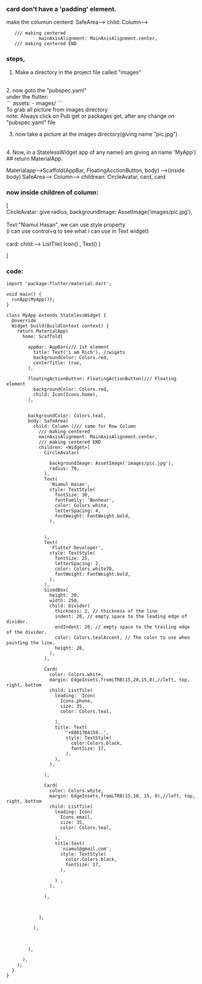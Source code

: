 ### card don't have a 'padding' element.
   

make the columun   centerd: SafeArea--> child: Column--> 
```
   /// making centered
            mainAxisAlignment: MainAxisAlignment.center,
   /// making centered END
```
### steps,

1. Make a directory in the project file called "images"
<br>
2. now goto the "pubspec.yaml"<br>
under the flutter:<br>
```
  assets:
    - images/ 
```
<br>
To grab all picture from images directory<br>
note: Always click on Pub get or packages get, after any change on "pubspec.yaml" file
<br>

3. now take a picture at the images directory(giving name "pic.jpg")
<br>
4. Now, in a StatelessWidget app of any name(i am giving an name 'MyApp')<br>
## return MaterialApp.

Materialapp-->Scaffold(AppBar, FloatingAcctionButton, body) -->(inside body) SafeArea--> Column--> childrean: CircleAvatar, card, card
<br>


### now inside children of column: 
[<br>
CircleAvatar: give radius, backgroundImage: AssetImage('images/pic.jpg'),<br>
<br>
Text:"Niamul Hasan", we can use style property <br>
(i can use control+q to see what i can use in Text widget)<br>
<br>
card: child:--> ListTile(   Icon() , Text()  )

]




### code:

```
import 'package:flutter/material.dart';

void main() {
  runApp(MyApp());
}

class MyApp extends StatelessWidget {
  @override
  Widget build(BuildContext context) {
    return MaterialApp(
      home: Scaffold(

        appBar: AppBar(/// 1st element
          title: Text('i am Rich'), //wigets
          backgroundColor: Colors.red,
          centerTitle: true,
        ),

        floatingActionButton: FloatingActionButton(/// Floating element
          backgroundColor: Colors.red,
          child: Icon(Icons.home),
        ),


        backgroundColor: Colors.teal,
        body: SafeArea(
          child: Column (/// same for Row Column
            /// making centered
            mainAxisAlignment: MainAxisAlignment.center,
            /// making centered END
            children: <Widget>[
              CircleAvatar(

                backgroundImage: AssetImage('images/pic.jpg'),
                radius: 70,
              ),
              Text(
                'Niamul Hasan',
                style: TextStyle(
                  fontSize: 30,
                  fontFamily: 'Bonheur',
                  color: Colors.white,
                  letterSpacing: 4,
                  fontWeight: FontWeight.bold,
                ),


              ),
              Text(
                'Flutter Developer',
                style: TextStyle(
                  fontSize: 25,
                  letterSpacing: 2,
                  color: Colors.white70,
                  fontWeight: FontWeight.bold,
                ),
              ),
              SizedBox(
                height: 20,
                width: 250,
                child: Divider(
                  thickness: 2, // thickness of the line
                  indent: 20, // empty space to the leading edge of divider.
                  endIndent: 20, // empty space to the trailing edge of the divider.
                  color: Colors.tealAccent, // The color to use when painting the line.
                  height: 20,
                ),
              ),

              Card(
                color: Colors.white,
                margin: EdgeInsets.fromLTRB(15,20,15,0),//left, top, right, bottom
                child: ListTile(
                  leading:  Icon(
                    Icons.phone,
                    size: 35,
                    color: Colors.teal,

                  ),
                  title: Text(
                      '+8801704159..',
                      style: TextStyle(
                        color:Colors.black,
                        fontSize: 17,
                      ),
                  ),
                ),

              ),

              Card(
                color: Colors.white,
                margin: EdgeInsets.fromLTRB(15,10, 15, 0),//left, top, right, bottom
                child: ListTile(
                  leading: Icon(
                    Icons.email,
                    size: 35,
                    color: Colors.teal,

                  ),
                  title:Text(
                    'niamul@gmail.com',
                    style: TextStyle(
                      color:Colors.black,
                      fontSize: 17,
                    ),

                  ) ,
                ),

              ),



            ],

          ),



        ),

      ),
    );
  }
}



```
